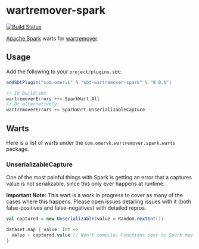 # wartremover-spark

[![Build Status](https://travis-ci.org/omervk/wartremover-spark.svg?branch=master)](https://travis-ci.org/wartremover/wartremover-spark)

[Apache Spark](https://spark.apache.org/) warts for [wartremover](https://github.com/wartremover/wartremover).

## Usage

Add the following to your `project/plugins.sbt`:

```scala
addSbtPlugin("com.omervk" % "sbt-wartremover-spark" % "0.0.1")
```

```scala
// In build.sbt
wartremoverErrors ++= SparkWart.All
// Or alternatively
wartremoverErrors += SparkWart.UnserializableCapture
```

## Warts

Here is a list of warts under the `com.omervk.wartremover.spark.warts` package.

### UnserializableCapture

One of the most painful things with Spark is getting an error that a captures value is not serializable, since this only
ever happens at runtime.

**Important Note:** This wart is a work in progress to cover as many of the cases where this happens. Please open issues detailing
issues with it (both false-positives and false-negatives) with detailed repros.

```scala
val captured = new Unserializable(value = Random.nextInt())

dataset.map { value: Int =>
  value + captured.value // Won't compile: Functions sent to Spark may not close over unserializable values (captured)
}
```